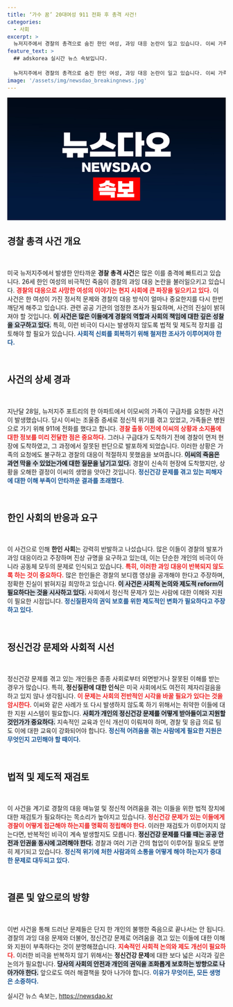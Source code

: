 ```yaml
---
title: ‘가수 꿈’ 20대여성 911 전화 후 총격 사건!
categories:
  - 사회
excerpt: >
  뉴저지주에서 경찰의 총격으로 숨진 한인 여성, 과잉 대응 논란이 일고 있습니다. 이씨 가족은 경찰이 상황을 오해하고 무차별 발포했다고 주장하며 보디캠 영상 공개를 요구하고 있습니다. 진상 규명이 시급한 상황입니다.
feature_text: >
  ## adskorea 실시간 뉴스 속보입니다.

  뉴저지주에서 경찰의 총격으로 숨진 한인 여성, 과잉 대응 논란이 일고 있습니다. 이씨 가족은 경찰이 상황을 오해하고 무차별 발포했다고 주장하며 보디캠 영상 공개를 요구하고 있습니다. 진상 규명이 시급한 상황입니다.
image: '/assets/img/newsdao_breakingnews.jpg'
---
```


<p><img src="/assets/img/newsdao_breakingnews.jpg" alt="adskorea 속보" /></p>

<h2 data-ke-size="size26">경찰 총격 사건 개요</h2>

<p data-ke-size="size16">&nbsp;</p>  

<p>미국 뉴저지주에서 발생한 안타까운 <strong>경찰 총격 사건</strong>은 많은 이를 충격에 빠트리고 있습니다. 26세 한인 여성의 비극적인 죽음이 경찰의 과잉 대응 논란을 불러일으키고 있습니다. <b><span style="color: #ee2323;">경찰의 대응으로 사망한 여성의 이야기는 현지 사회에 큰 파장을 일으키고 있다.</span></b> 이 사건은 한 여성이 가진 정서적 문제와 경찰의 대응 방식이 얼마나 중요한지를 다시 한번 깨닫게 해주고 있습니다. 관련 공공 기관의 엄정한 조사가 필요하며, 사건의 진실이 밝혀져야 할 것입니다. <b><span style="background-color: #21538527;">이 사건은 많은 이들에게 경찰의 역할과 사회의 책임에 대한 깊은 성찰을 요구하고 있다.</span></b> 특히, 이런 비극이 다시는 발생하지 않도록 법적 및 제도적 장치를 검토해야 할 필요가 있습니다. <b><span style="color: #1a5490;">사회적 신뢰를 회복하기 위해 철저한 조사가 이루어져야 한다.</span></b></p>

<p data-ke-size="size16">&nbsp;</p>  

<h2 data-ke-size="size26">사건의 상세 경과</h2>

<p data-ke-size="size16">&nbsp;</p>  

<p>지난달 28일, 뉴저지주 포트리의 한 아파트에서 이모씨의 가족이 구급차를 요청한 사건이 발생했습니다. 당시 이씨는 조울증 증세로 정신적 위기를 겪고 있었고, 가족들은 병원으로 가기 위해 911에 전화를 했다고 합니다. <b><span style="color: #ee2323;">경찰 출동 이전에 이씨의 상황과 소지품에 대한 정보를 미리 전달한 점은 중요하다.</span></b> 그러나 구급대가 도착하기 전에 경찰이 먼저 현장에 도착하였고, 그 과정에서 잘못된 판단으로 발포하게 되었습니다. 이러한 상황은 가족의 요청에도 불구하고 경찰의 대응이 적절하지 못했음을 보여줍니다. <b><span style="background-color: #21538527;">이씨의 죽음은 과연 막을 수 있었는가에 대한 질문을 남기고 있다.</span></b> 경찰이 신속히 현장에 도착했지만, 상황을 오해한 결정이 이씨의 생명을 앗아간 것입니다. <b><span style="color: #1a5490;">정신건강 문제를 겪고 있는 피해자에 대한 이해 부족이 안타까운 결과를 초래했다.</span></b></p>

<p data-ke-size="size16">&nbsp;</p>  

<h2 data-ke-size="size26">한인 사회의 반응과 요구</h2>

<p data-ke-size="size16">&nbsp;</p>  

<p>이 사건으로 인해 <strong>한인 사회</strong>는 강력히 반발하고 나섰습니다. 많은 이들이 경찰의 발포가 과잉 대응이라고 주장하며 진상 규명을 요구하고 있는데, 이는 단순한 개인의 비극이 아니라 공동체 모두의 문제로 인식되고 있습니다. <b><span style="color: #ee2323;">특히, 이러한 과잉 대응이 반복되지 않도록 하는 것이 중요하다.</span></b> 많은 한인들은 경찰의 보디캠 영상을 공개해야 한다고 주장하며, 정확한 진실이 밝혀지길 희망하고 있습니다. <b><span style="background-color: #21538527;">이 사건은 사회적 논의와 제도적 reform이 필요하다는 것을 시사하고 있다.</span></b> 사회에서 정신적 문제가 있는 사람에 대한 이해와 지원이 필요한 시점입니다. <b><span style="color: #1a5490;">정신질환자의 권익 보호를 위한 제도적인 변화가 필요하다고 주장하고 있다.</span></b></p>

<p data-ke-size="size16">&nbsp;</p>  

<h2 data-ke-size="size26">정신건강 문제와 사회적 시선</h2>

<p data-ke-size="size16">&nbsp;</p>  

<p>정신건강 문제를 겪고 있는 개인들은 종종 사회로부터 외면받거나 잘못된 이해를 받는 경우가 많습니다. 특히, <strong>정신질환에 대한 인식</strong>은 미국 사회에서도 여전히 제자리걸음을 하고 있지 않나 생각됩니다. <b><span style="color: #ee2323;">이 문제는 사회의 전반적인 시각을 바꿀 필요가 있다는 것을 암시한다.</span></b> 이씨와 같은 사례가 또 다시 발생하지 않도록 하기 위해서는 취약한 이들에 대한 지원 시스템이 필요합니다. <b><span style="background-color: #21538527;">사회가 개인의 정신건강 문제를 어떻게 받아들이고 지원할 것인가가 중요하다.</span></b> 지속적인 교육과 인식 개선이 이뤄져야 하며, 경찰 및 응급 의료 팀도 이에 대한 교육이 강화되어야 합니다. <b><span style="color: #1a5490;">정신적 어려움을 겪는 사람에게 필요한 지원은 무엇인지 고민해야 할 때이다.</span></b></p>

<p data-ke-size="size16">&nbsp;</p>  

<h2 data-ke-size="size26">법적 및 제도적 재검토</h2>

<p data-ke-size="size16">&nbsp;</p>  

<p>이 사건을 계기로 경찰의 대응 매뉴얼 및 정신적 어려움을 겪는 이들을 위한 법적 장치에 대한 재검토가 필요하다는 목소리가 높아지고 있습니다. <b><span style="color: #ee2323;">정신건강 문제가 있는 이들에게 경찰이 어떻게 접근해야 하는지를 명확히 정립해야 한다.</span></b> 이러한 재검토가 이루어지지 않는다면, 반복적인 비극이 계속 발생할지도 모릅니다. <b><span style="background-color: #21538527;">정신건강 문제를 다룰 때는 공공 안전과 인권을 동시에 고려해야 한다.</span></b> 경찰과 여러 기관 간의 협업이 이루어질 필요도 분명히 제기되고 있습니다. <b><span style="color: #1a5490;">정신적 위기에 처한 사람과의 소통을 어떻게 해야 하는지가 중대한 문제로 대두되고 있다.</span></b></p>

<p data-ke-size="size16">&nbsp;</p>  

<h2 data-ke-size="size26">결론 및 앞으로의 방향</h2>

<p data-ke-size="size16">&nbsp;</p>  

<p>이번 사건을 통해 드러난 문제들은 단지 한 개인의 불행한 죽음으로 끝나서는 안 됩니다. 경찰의 과잉 대응 문제와 더불어, 정신건강 문제로 어려움을 겪고 있는 이들에 대한 이해와 지원이 부족하다는 것이 분명해졌습니다. <b><span style="color: #ee2323;">지속적인 사회적 논의와 제도 개선이 필요하다.</span></b> 이러한 비극을 반복하지 않기 위해서는 <strong>정신건강 문제</strong>에 대한 보다 넓은 시각과 깊은 논의가 필요합니다. <b><span style="background-color: #21538527;">당사의 사회의 안전과 개인의 권익을 조화롭게 보호하는 방향으로 나아가야 한다.</span></b> 앞으로도 여러 해결책을 찾아 나가야 합니다. <b><span style="color: #1a5490;">이유가 무엇이든, 모든 생명은 소중하다.</span></b></p>
실시간 뉴스 속보는, <a href="https://newsdao.kr" rel="dofollow">https://newsdao.kr</a>


